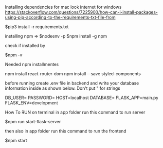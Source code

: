 Installing dependencies for mac look internet for windows
https://stackoverflow.com/questions/7225900/how-can-i-install-packages-using-pip-according-to-the-requirements-txt-file-from

$pip3 install -r requirements.txt

installing npm =>
$nodeenv -p
$npm install -g npm

check if installed by

$npm -v

Needed npm installmentes

 npm install react-router-dom
 npm install --save styled-components

before running create .env file in backend and write your database information inside as shown below. Don't put " for strings

DB_USER=<yourdatabaseusername>
PASSWORD=<yourpassword>
HOST=localhost
DATABASE=<databasename>
FLASK_APP=main.py
FLASK_ENV=development


How To RUN
on terminal in app folder run this command to run server

$npm run start-flask-server

then also in app folder run this command to run the frontend

$npm start
